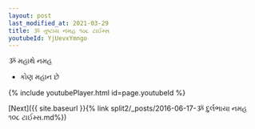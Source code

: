 ```yaml
---
layout: post
last_modified_at: 2021-03-29
title: ૐ તુષ્ટાય નમહ ૧૦૮ ટાઈમ્સ
youtubeId: YjUevxYmngo
---
```

 
 
 ૐ મહાથે નમહ  
 
 -  કોણ મહાન છે 
 
  
 
  
 
 
 
 
 
 


{% include youtubePlayer.html id=page.youtubeId %}
 
[Next]({{ site.baseurl }}{% link  split2/_posts/2016-06-17-ૐ દુર્લભાયા નમહ ૧૦૮ ટાઈમ્સ.md%})
 
